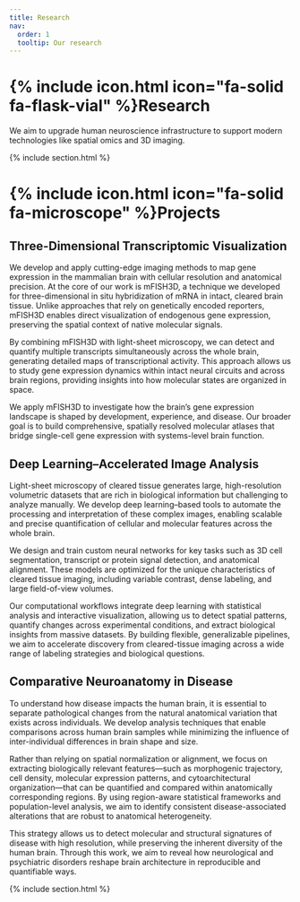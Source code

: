 ```yaml
---
title: Research
nav:
  order: 1
  tooltip: Our research
---
```


# {% include icon.html icon="fa-solid fa-flask-vial" %}Research

We aim to upgrade human neuroscience infrastructure to support modern technologies like spatial omics and 3D imaging.

{% include section.html %}

# {% include icon.html icon="fa-solid fa-microscope" %}Projects

## Three-Dimensional Transcriptomic Visualization

We develop and apply cutting-edge imaging methods to map gene expression in the mammalian brain with cellular resolution and anatomical precision. At the core of our work is mFISH3D, a technique we developed for three-dimensional in situ hybridization of mRNA in intact, cleared brain tissue. Unlike approaches that rely on genetically encoded reporters, mFISH3D enables direct visualization of endogenous gene expression, preserving the spatial context of native molecular signals.

By combining mFISH3D with light-sheet microscopy, we can detect and quantify multiple transcripts simultaneously across the whole brain, generating detailed maps of transcriptional activity. This approach allows us to study gene expression dynamics within intact neural circuits and across brain regions, providing insights into how molecular states are organized in space.

We apply mFISH3D to investigate how the brain’s gene expression landscape is shaped by development, experience, and disease. Our broader goal is to build comprehensive, spatially resolved molecular atlases that bridge single-cell gene expression with systems-level brain function.

## Deep Learning–Accelerated Image Analysis

Light-sheet microscopy of cleared tissue generates large, high-resolution volumetric datasets that are rich in biological information but challenging to analyze manually. We develop deep learning–based tools to automate the processing and interpretation of these complex images, enabling scalable and precise quantification of cellular and molecular features across the whole brain.

We design and train custom neural networks for key tasks such as 3D cell segmentation, transcript or protein signal detection, and anatomical alignment. These models are optimized for the unique characteristics of cleared tissue imaging, including variable contrast, dense labeling, and large field-of-view volumes.

Our computational workflows integrate deep learning with statistical analysis and interactive visualization, allowing us to detect spatial patterns, quantify changes across experimental conditions, and extract biological insights from massive datasets. By building flexible, generalizable pipelines, we aim to accelerate discovery from cleared-tissue imaging across a wide range of labeling strategies and biological questions.

## Comparative Neuroanatomy in Disease

To understand how disease impacts the human brain, it is essential to separate pathological changes from the natural anatomical variation that exists across individuals. We develop analysis techniques that enable comparisons across human brain samples while minimizing the influence of inter-individual differences in brain shape and size.

Rather than relying on spatial normalization or alignment, we focus on extracting biologically relevant features—such as morphogenic trajectory, cell density, molecular expression patterns, and cytoarchitectural organization—that can be quantified and compared within anatomically corresponding regions. By using region-aware statistical frameworks and population-level analysis, we aim to identify consistent disease-associated alterations that are robust to anatomical heterogeneity.

This strategy allows us to detect molecular and structural signatures of disease with high resolution, while preserving the inherent diversity of the human brain. Through this work, we aim to reveal how neurological and psychiatric disorders reshape brain architecture in reproducible and quantifiable ways.

{% include section.html %}
